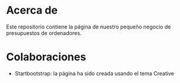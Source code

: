 # Acerca de
Este repositorio contiene la página de nuestro pequeño negocio de presupuestos de ordenadores.

# Colaboraciones
- Startbootstrap: la página ha sido creada usando el tema Creative